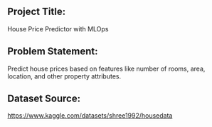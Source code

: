 ## Project Title:
House Price Predictor with MLOps

## Problem Statement:
Predict house prices based on features like number of rooms, area, location, and other
property attributes.

## Dataset Source:
https://www.kaggle.com/datasets/shree1992/housedata